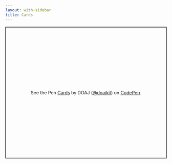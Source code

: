 ```yaml
---
layout: with-sidebar
title: Cards
---
```


<p class="codepen" data-height="411" data-theme-id="dark" data-default-tab="result" data-user="doajkit" data-slug-hash="PoGLZZK" style="height: 411px; box-sizing: border-box; display: flex; align-items: center; justify-content: center; border: 2px solid; margin: 1em 0; padding: 1em;" data-pen-title="Cards">
  <span>See the Pen <a href="https://codepen.io/doajkit/pen/PoGLZZK">
  Cards</a> by DOAJ (<a href="https://codepen.io/doajkit">@doajkit</a>)
  on <a href="https://codepen.io">CodePen</a>.</span>
</p>
<script async src="https://cpwebassets.codepen.io/assets/embed/ei.js"></script>
